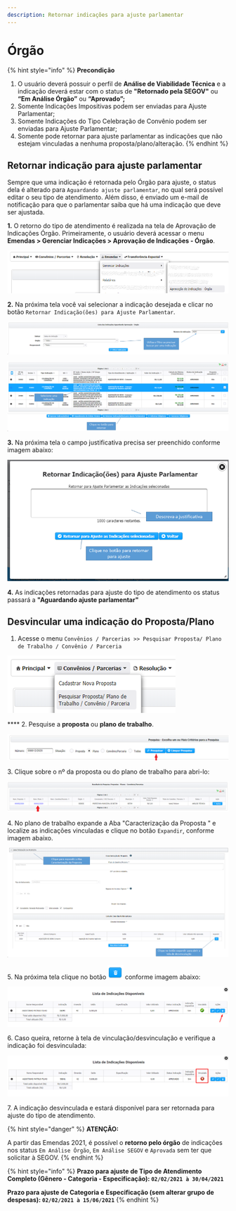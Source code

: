 ```yaml
---
description: Retornar indicações para ajuste parlamentar
---
```


# Órgão

{% hint style="info" %}
**Precondição**

1. O usuário deverá possuir o perfil de **Análise de Viabilidade Técnica** e a indicação deverá estar com o status de **"Retornado pela SEGOV"** ou **“Em Análise Órgão”** ou **“Aprovado”;**
2. Somente Indicações Impositivas podem ser enviadas para Ajuste Parlamentar;
3. Somente Indicações do Tipo Celebração de Convênio podem ser enviadas para Ajuste Parlamentar;
4. Somente pode retornar para ajuste parlamentar as indicações que não estejam vinculadas a nenhuma proposta/plano/alteração.
{% endhint %}

## Retornar indicação para ajuste parlamentar

Sempre que uma indicação é retornada pelo Órgão para ajuste, o status dela é alterado para `Aguardando ajuste parlamentar`, no qual será possível editar o seu tipo de atendimento. Além disso, é enviado um e-mail de notificação para que o parlamentar saiba que há uma indicação que deve ser ajustada.

**1.** O retorno do tipo de atendimento é realizada na tela de Aprovação de Indicações Órgão. Primeiramente, o usuário deverá acessar o menu **Emendas > Gerenciar Indicações > Aprovação de Indicações - Órgão**.

![](<../../../.gitbook/assets/image (225).png>)

&#x20; **2.** Na próxima tela você vai selecionar a indicação desejada e clicar no botão `Retornar Indicação(ões) para Ajuste Parlamentar`.

![](<../../../.gitbook/assets/image (199) (1).png>)

![](<../../../.gitbook/assets/image (195) (1).png>)

**3.** Na próxima tela o campo justificativa precisa ser preenchido conforme imagem abaixo:

![](<../../../.gitbook/assets/image (196) (1).png>)

**4.** As indicações retornadas para ajuste do tipo de atendimento os status passará  a  **"Aguardando ajuste parlamentar"**&#x20;

## **Desvincular uma indicação do Proposta/Plano**

1. Acesse o menu `Convênios / Parcerias >> Pesquisar Proposta/ Plano de Trabalho / Convênio / Parceria`

![](<../../../.gitbook/assets/image (220).png>)

&#x20; ****  2. Pesquise a **proposta** ou **plano de trabalho**.

![Digite o nº da proposta ou plano desejado e clique em Pesquisar  ](<../../../.gitbook/assets/image (209).png>)

3\.  Clique sobre o nº da proposta ou do plano de trabalho para abri-lo:

![](<../../../.gitbook/assets/image (217).png>)

4\. No plano de trabalho expande a Aba "Caracterização da Proposta " e localize as indicações vinculadas e clique no botão `Expandir`,  conforme imagem abaixo.

![](<../../../.gitbook/assets/image (203) (1).png>)

5\.  Na próxima tela clique no botão <img src="../../../.gitbook/assets/lixeira.png" alt="" data-size="line"> conforme imagem abaixo:

![](<../../../.gitbook/assets/image (430) (1).png>)

6\. Caso queira, retorne à tela de vinculação/desvinculação e verifique a indicação foi desvinculada:

![](<../../../.gitbook/assets/image (438).png>)

7\. A indicação desvinculada e estará disponível para ser retornada para ajuste do tipo de atendimento.

{% hint style="danger" %}
**ATENÇÃO:**

A partir das Emendas 2021, é possível o **retorno pelo órgão** de indicações nos status `Em Análise Órgão`, `Em Análise SEGOV` e `Aprovada` sem ter que solicitar à SEGOV.
{% endhint %}

{% hint style="info" %}
**Prazo para ajuste de Tipo de Atendimento Completo (Gênero - Categoria - Especificação): `02/02/2021 à 30/04/2021`**

**Prazo para ajuste de Categoria e Especificação (sem alterar grupo de despesas): `02/02/2021 à 15/06/2021`**
{% endhint %}
